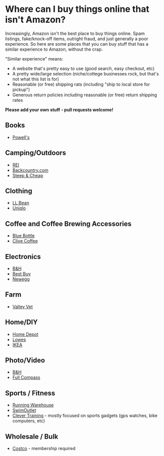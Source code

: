 # Where can I buy things online that isn't Amazon?

Increasingly, Amazon isn't the best place to buy things online. Spam listings, fake/knock-off items, outright fraud, and just generally a poor experience. So here are some places that you can buy stuff that has a similar experience to Amazon, without the crap.

"Similar experience" means:

* A website that's pretty easy to use (good search, easy checkout, etc)
* A pretty wide/large selection (niche/cottege businesses rock, but that's not what this list is for)
* Reasonable (or free) shipping rats (including "ship to local store for pickup")
* Generous return policies including reasonable (or free) return shipping rates

**Please add your own stuff - pull requests welcome!**

## Books

* [Powell's](https://www.powells.com/)

## Camping/Outdoors

* [REI](https://rei.com/)
* [Backcountry.com](https://backcountry.com/)
* [Steep & Cheap](https://www.steepandcheap.com/)

## Clothing

* [LL Bean](https://llbean.com/)
* [Uniqlo](http://uniqlo.com)

## Coffee and Coffee Brewing Accessories

* [Blue Bottle](https://bluebottlecoffee.com/)
* [Clive Coffee](https://clivecoffee.com/)

## Electronics

* [B&H](http://bhphotovideo.com)
* [Best Buy](https://www.bestbuy.com/)
* [Newegg](https://newegg.com/)

## Farm

* [Valley Vet](https://www.valleyvet.com/)

## Home/DIY

* [Home Depot](https://homedepot.com/)
* [Lowes](https://lowes.com/)
* [IKEA](https://ikea.com/)

## Photo/Video

* [B&H](http://bhphotovideo.com)
* [Full Compass](https://www.fullcompass.com/)

## Sports / Fitness

* [Running Warehouse](https://www.runningwarehouse.com/)
* [SwimOutlet](https://www.swimoutlet.com/)
* [Clever Training](https://www.clevertraining.com/) - mostly focused on sports gadgets (gps watches, bike computers, etc)

## Wholesale / Bulk

* [Costco](https://costco.com/) - membership required
